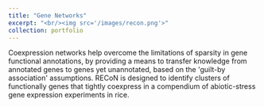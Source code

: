 ```yaml
---
title: "Gene Networks"
excerpt: "<br/><img src='/images/recon.png'>"
collection: portfolio
---
```


Coexpression networks help overcome the limitations of sparsity in gene functional annotations, by providing a means to transfer knowledge from annotated genes to genes yet unannotated, based on the 'guilt-by association' assumptions. RECoN is designed to identify clusters of functionally genes that tightly coexpress in a compendium of abiotic-stress gene expression experiments in rice.

